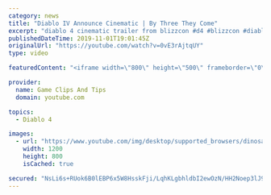 ```yaml
---
category: news
title: "Diablo IV Announce Cinematic | By Three They Come"
excerpt: "diablo 4 cinematic trailer from blizzcon #d4 #blizzcon #diablo."
publishedDateTime: 2019-11-01T19:01:45Z
originalUrl: "https://youtube.com/watch?v=0vE3rAjtqUY"
type: video

featuredContent: "<iframe width=\"800\" height=\"500\" frameborder=\"0\" src=\"https://www.youtube.com/embed/0vE3rAjtqUY\" allow=\"accelerometer; autoplay; encrypted-media; gyroscope; picture-in-picture\" allowfullscreen></iframe>"

provider:
  name: Game Clips And Tips
  domain: youtube.com

topics:
  - Diablo 4

images:
  - url: "https://www.youtube.com/img/desktop/supported_browsers/dinosaur.png"
    width: 1200
    height: 800
    isCached: true

secured: "NsLi6s+RUok6B0lEBP6x5W8HsskFji/LqhKLgbhldbI2ewOzN/HH2Noep3lJ9mHlGRWsHnz0+3Z6qDARPg+i5WBsrraMVomn3y2c0E3byqoFDGnbqHwBjCuDxhj9PV0o940PgtAWOby/Cam8xktE2z5Rxg3wkH6zZMDs6/eowY1W4ue0izwpQoawQiQFbG4N3L/u4itEzRikXcO7BbFUJ50e4DMLU+QSQrQ8wGZ2HffFGFson+WdqJ2d0yLqQdWl6Jfsmv3InN1IpMQ6IHGi84v1K9pyDt01Y1wv5N3wXSUoYH6H7Sn1evIxzIhZJYHZhJ0G/D+diqy+/yI21irdwzoQIOZ8wkX+as+ptvKko4ySJDEwjZqSr/Citw5qW3aEem5uZmNtJUhiY0KtZq7Dwg==;bkuZ5/xlN9l27Lmuw6BwjA=="
---
```


